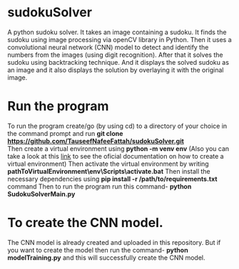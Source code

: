 # sudokuSolver
A python sudoku solver. It takes an image containing a sudoku. It finds the sudoku using image processing via openCV library in Python. Then it uses a convolutional neural network (CNN) model to detect and identify the numbers from the images (using digit recognition). After that it solves the sudoku using backtracking technique. And it displays the solved sudoku as an image and it also displays the solution by overlaying it with the original image.  
# Run the program
To run the program create/go (by using cd) to a directory of your choice in the command prompt and run **git clone https://github.com/TauseefNafeeFattah/sudokuSolver.git**  
Then create a virtual environment using **python -m venv env** (Also you can take a look at this [link](https://docs.python.org/3/library/venv.html) to see the oficial documentation on how to create a virtual environment)
Then activate the virtual environment by writing **pathToVirtualEnvironment\env\Scripts\activate.bat**
Then install the necessary dependencies using **pip install -r /path/to/requirements.txt** command
Then to run the program run this command- **python SudokuSolverMain.py**
# To create the CNN model.
The CNN model is already created and uploaded in this repository.
But if you want to create the model then run the command- **python modelTraining.py** and this will successfully create the CNN model.
